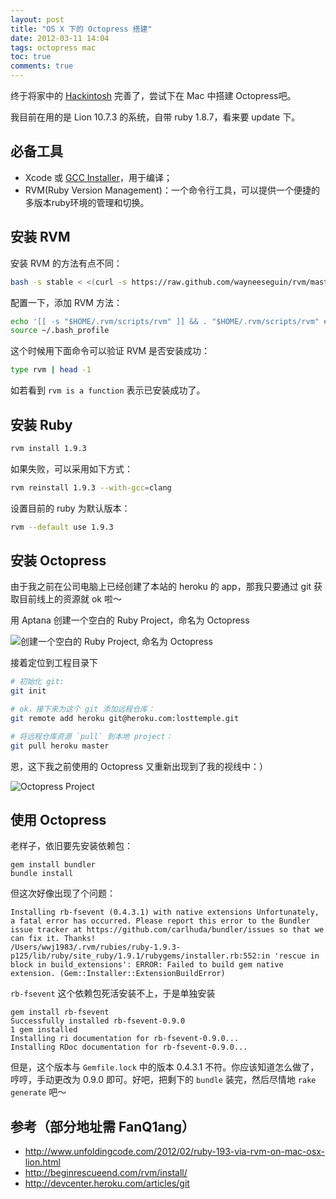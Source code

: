 ```yaml
---
layout: post
title: "OS X 下的 Octopress 搭建"
date: 2012-03-11 14:04
tags: octopress mac
toc: true
comments: true
---
```


终于将家中的 [Hackintosh](http://baike.baidu.com/view/2173094.htm) 完善了，尝试下在 Mac 中搭建 Octopress吧。

我目前在用的是 Lion 10.7.3 的系统，自带 ruby 1.8.7，看来要 update 下。

## 必备工具
-	Xcode 或 [GCC Installer](https://github.com/downloads/kennethreitz/osx-gcc-installer/GCC-10.7-v2.pkg)，用于编译；
-	RVM(Ruby Version Management)：一个命令行工具，可以提供一个便捷的多版本ruby环境的管理和切换。

## 安装 RVM
安装 RVM 的方法有点不同：

```bash
bash -s stable < <(curl -s https://raw.github.com/wayneeseguin/rvm/master/binscripts/rvm-installer)
```

配置一下，添加 RVM 方法：

```bash
echo '[[ -s "$HOME/.rvm/scripts/rvm" ]] && . "$HOME/.rvm/scripts/rvm" # Load RVM function' >> ~/.bash_profile
source ~/.bash_profile
```

这个时候用下面命令可以验证 RVM 是否安装成功：

```bash
type rvm | head -1
```

如若看到 `rvm is a function` 表示已安装成功了。

## 安装 Ruby

```bash
rvm install 1.9.3
```

如果失败，可以采用如下方式：

```bash
rvm reinstall 1.9.3 --with-gcc=clang
```

设置目前的 ruby 为默认版本：

```bash
rvm --default use 1.9.3
```

## 安装 Octopress

由于我之前在公司电脑上已经创建了本站的 heroku 的 app，那我只要通过 git 获取目前线上的资源就 ok 啦～

用 Aptana 创建一个空白的 Ruby Project，命名为 Octopress

![创建一个空白的 Ruby Project, 命名为 Octopress](http://farm8.staticflickr.com/7051/6971729423_3a9f79e468.jpg)

接着定位到工程目录下

```bash
# 初始化 git:
git init

# ok，接下来为这个 git 添加远程仓库：
git remote add heroku git@heroku.com:losttemple.git

# 将远程仓库资源 `pull` 到本地 project：
git pull heroku master
```

恩，这下我之前使用的 Octopress 又重新出现到了我的视线中：）

![Octopress Project](http://farm8.staticflickr.com/7177/6825679466_d7b9a71aee.jpg)

## 使用 Octopress

老样子，依旧要先安装依赖包：

```
gem install bundler
bundle install
```

但这次好像出现了个问题：

```
Installing rb-fsevent (0.4.3.1) with native extensions Unfortunately, a fatal error has occurred. Please report this error to the Bundler issue tracker at https://github.com/carlhuda/bundler/issues so that we can fix it. Thanks!
/Users/wwj1983/.rvm/rubies/ruby-1.9.3-p125/lib/ruby/site_ruby/1.9.1/rubygems/installer.rb:552:in 'rescue in block in build_extensions': ERROR: Failed to build gem native extension. (Gem::Installer::ExtensionBuildError)
```

`rb-fsevent` 这个依赖包死活安装不上，于是单独安装

```
gem install rb-fsevent
Successfully installed rb-fsevent-0.9.0
1 gem installed
Installing ri documentation for rb-fsevent-0.9.0...
Installing RDoc documentation for rb-fsevent-0.9.0...
```

但是，这个版本与 `Gemfile.lock` 中的版本 0.4.3.1 不符。你应该知道怎么做了，哼哼，手动更改为 0.9.0 即可。好吧，把剩下的 `bundle` 装完，然后尽情地 `rake generate` 吧～

## 参考（部分地址需 FanQ1ang）
-	<http://www.unfoldingcode.com/2012/02/ruby-193-via-rvm-on-mac-osx-lion.html>
-	<http://beginrescueend.com/rvm/install/>
-	<http://devcenter.heroku.com/articles/git>
